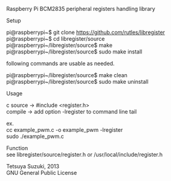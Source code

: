 Raspberry Pi BCM2835 peripheral registers handling library

Setup

pi@raspberrypi~$ git clone https://github.com/rutles/libregister<br>
pi@raspberrypi~$ cd libregister/source<br>
pi@raspberrypi~/libregister/source$ make<br>
pi@raspberrypi~/libregister/source$ sudo make install<br>

following commands are usable as needed.

pi@raspberrypi~/libregister/source$ make clean<br>
pi@raspberrypi~/libregister/source$ sudo make uninstall

Usage

c source -&gt; #include &lt;register.h&gt;<br>
compile -&gt; add option -lregister to command line tail

ex.<br>
cc example_pwm.c -o example_pwm -lregister<br>
sudo ./example_pwm.c<br>

Function<br>
see libregister/source/register.h or /usr/local/include/register.h

Tetsuya Suzuki, 2013<br>
GNU General Public License
